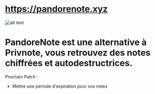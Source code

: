 # https://pandorenote.xyz

![alt text](https://i.ibb.co/qMhxgcs/image.png)

# PandoreNote est une alternative à Privnote, vous retrouvez des notes chiffrées et autodestructrices.


Prochain Patch : 

- Mettre une période d'expiration pour vos notes
